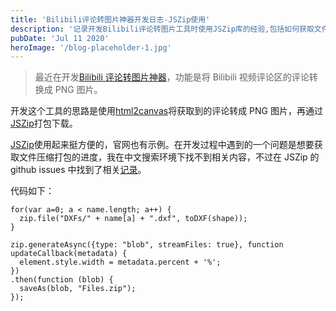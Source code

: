 ```yaml
---
title: 'Bilibili评论转图片神器开发日志-JSZip使用'
description: '记录开发Bilibili评论转图片工具时使用JSZip库的经验,包括如何获取文件压缩打包的进度。'
pubDate: 'Jul 11 2020'
heroImage: '/blog-placeholder-1.jpg'
---
```


> 最近在开发[Bilibili 评论转图片神器](tool.mightyherox.me)，功能是将 Bilibili 视频评论区的评论转换成 PNG 图片。

开发这个工具的思路是使用[html2canvas](https://html2canvas.hertzen.com/)将获取到的评论转成 PNG 图片，再通过[JSZip](https://stuk.github.io/jszip/)打包下载。

[JSZip](https://stuk.github.io/jszip/)使用起来挺方便的，官网也有示例。在开发过程中遇到的一个问题是想要获取文件压缩打包的进度，我在中文搜索环境下找不到相关内容，不过在 JSZip 的 github issues 中找到了相关[记录](https://github.com/Stuk/jszip/issues/373)。

代码如下：

```
for(var a=0; a < name.length; a++) {
  zip.file("DXFs/" + name[a] + ".dxf", toDXF(shape));
}

zip.generateAsync({type: "blob", streamFiles: true}, function updateCallback(metadata) {
  element.style.width = metadata.percent + '%';
})
.then(function (blob) {
  saveAs(blob, "Files.zip");
});
```
